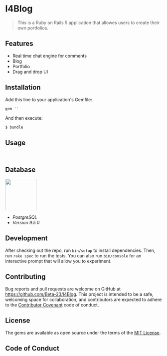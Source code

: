 # I4Blog

> This is a Ruby on Rails 5 application that allowes users to create their own portfolios.

## Features

- Real time chat engine for comments
- Blog 
- Portfolio
- Drag and drop UI

## Installation

Add this line to your application's Gemfile:

```ruby
gem ''
```

And then execute:

    $ bundle

## Usage
```ruby

```

```rails

```
## Database

<img src="images/pg.png" width="100">

- _PostgreSQL_
- _Version 9.5.0_

## Development

After checking out the repo, run `bin/setup` to install dependencies. Then, run `rake spec` to run the tests. You can also run `bin/console` for an interactive prompt that will allow you to experiment.


## Contributing

Bug reports and pull requests are welcome on GitHub at https://github.com/Beta-23/I4Blog. This project is intended to be a safe, welcoming space for collaboration, and contributors are expected to adhere to the [Contributor Covenant](http://contributor-covenant.org) code of conduct.

## License

The gems are available as open source under the terms of the [MIT License](https://opensource.org/licenses/MIT).

## Code of Conduct



